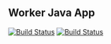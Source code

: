 ## Worker Java App

[![Build Status](http://91.55.123.71:8080/buildStatus/icon?job=instavote%2Fworker-build)](http://91.55.123.71:8080/job/instavote/job/worker-build/)
[![Build Status](http://91.55.123.71:8080/buildStatus/icon?job=instavote%2Fworker-test&subject=UnitTest)](http://91.55.123.71:8080/job/instavote/job/worker-test/)
